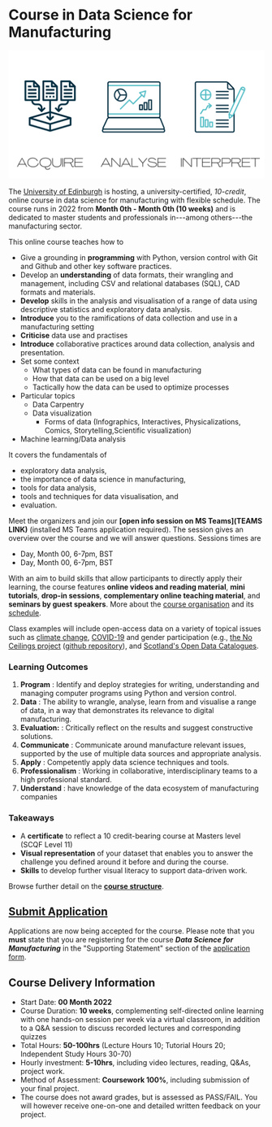 # Course in Data Science for Manufacturing

![teaser](images/teaserdsm.png)

The [University of Edinburgh](https://www.ed.ac.uk) is hosting, a university-certified, _10-credit_, online course in data science for manufacturing with flexible schedule. The course runs in 2022 from __Month 0th - Month 0th (10 weeks)__ and is dedicated to master students and professionals in---among others---the manufacturing sector.

This online course teaches how to
* Give a grounding in __programming__ with Python, version control with Git and Github and other key software practices.
* Develop an __understanding__ of data formats, their wrangling and management, including CSV and relational databases (SQL), CAD formats and materials. 
* __Develop__ skills in the analysis and visualisation of a range of data using descriptive statistics and exploratory data analysis.
* __Introduce__ you to the ramifications of data collection and use in a manufacturing setting
* __Criticise__ data use and practises 
* __Introduce__ collaborative practices around data collection, analysis and presentation.
* Set some context 
  * What types of data can be found in manufacturing
  * How that data can be used on a big level
  * Tactically how the data can be used to optimize processes
* Particular topics
  * Data Carpentry
  * Data visualization 
    * Forms of data (Infographics, Interactives, Physicalizations, Comics, Storytelling,Scientific visualization)
* Machine learning/Data analysis

It covers the fundamentals of 
* exploratory data analysis,
* the importance of data science in manufacturing, 
* tools for data analysis,
* tools and techniques for data visualisation, and
* evaluation.

Meet the organizers and join our **[open info session on MS Teams](TEAMS LINK)** (installed MS Teams application required). The session gives an overview over the course and we will answer questions. Sessions times are 
* Day, Month 00, 6-7pm, BST
* Day, Month 00, 6-7pm, BST


With an aim to build skills that allow participants to directly apply their learning, the course features __online videos and reading material__, __mini tutorials__, __drop-in sessions__,  __complementary online teaching material__, and __seminars by guest speakers__. More about the [course organisation](organisation.html) and its [schedule](content.html).

<!---We encourage **BYOD---bring and work on your own data project** (we can sign non-disclosure agreements). --->
Class examples will include open-access data on a variety of topical issues such as [climate change](https://climateknowledgeportal.worldbank.org), [COVID-19](https://github.com/CSSEGISandData/COVID-19) and gender participation (e.g., [the No Ceilings project](http://www.noceilings.org/about) ([github repository](https://github.com/fathominfo/noceilings-data)), and [Scotland's Open Data Catalogues](http://okfnscot.github.io/open-data-scotland).

### Learning Outcomes
1. **Program** : Identify and deploy strategies for writing, understanding and managing computer programs using Python and version control.
2. **Data** : The ability to wrangle, analyse, learn from and visualise a range of data, in a way that demonstrates its relevance to digital manufacturing.
4. **Evaluation:** : Critically reflect on the results and suggest constructive solutions. 
5. **Communicate** : Communicate around manufacture relevant issues, supported by the use of multiple data sources and appropriate analysis.
6. **Apply** : Competently apply data science techniques and tools.
7. **Professionalism** : Working in collaborative, interdisciplinary teams to a high professional standard.
8. **Understand** : have knowledge of the data ecosystem of manufacturing companies


### Takeaways 
* A **certificate** to reflect a 10 credit-bearing course at Masters level (SCQF Level 11)
* **Visual representation** of your dataset that enables you to answer the challenge you defined around it before and during the course.
* **Skills** to develop further visual literacy to support data-driven work.

Browse further detail on the __[course structure](organisation.md)__.

<!-- ## Focus Groups -->

## [Submit Application](https://www.ed.ac.uk/studying/postgraduate/degrees/index.php?r=site/view&edition=2020&id=1002)

Applications are now being accepted for the course. Please note that you **must** state that you are registering for the course ***Data Science for Manufacturing*** in the "Supporting Statement" section of the [application form](https://www.ed.ac.uk/studying/postgraduate/degrees/index.php?r=site/view&edition=2020&id=1002).


## Course Delivery Information
* Start Date: __00 Month 2022__
* Course Duration: __10 weeks__, complementing self-directed online learning with one hands-on session per week via a virtual classroom, in addition to a Q&amp;A session to discuss recorded lectures and corresponding quizzes
* Total Hours: __50-100hrs__ (Lecture Hours 10; Tutorial Hours 20; Independent Study Hours 30-70) 
* Hourly investment: __5-10hrs__, including video lectures, reading, Q&As, project work.
* Method of Assessment: __Coursework 100%__, including submission of your final project. 
* The course does not award grades, but is assessed as PASS/FAIL. You will however receive one-on-one and detailed written feedback on your project.
